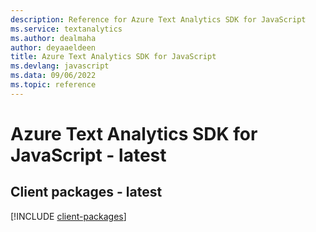 ```yaml
---
description: Reference for Azure Text Analytics SDK for JavaScript
ms.service: textanalytics
ms.author: dealmaha
author: deyaaeldeen
title: Azure Text Analytics SDK for JavaScript
ms.devlang: javascript
ms.data: 09/06/2022
ms.topic: reference
---
```

# Azure Text Analytics SDK for JavaScript - latest

## Client packages - latest
[!INCLUDE [client-packages](text-analytics-client-index.md)]
